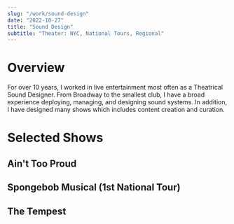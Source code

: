 ```yaml
---
slug: "/work/sound-design"
date: "2022-10-27"
title: "Sound Design"
subtitle: "Theater: NYC, National Tours, Regional"
---
```


# Overview

For over 10 years, I worked in live entertainment most often as a Theatrical Sound Designer. From Broadway to the smallest club, I have a broad experience deploying, managing, and designing sound systems. In addition, I have designed many shows which includes content creation and curation.

# Selected Shows

## Ain't Too Proud

## Spongebob Musical (1st National Tour)

## The Tempest
